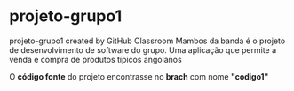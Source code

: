 # projeto-grupo1
projeto-grupo1 created by GitHub Classroom
Mambos da banda é o projeto de desenvolvimento de software do grupo. Uma aplicação que permite a venda e compra de produtos típicos angolanos

O **código fonte** do projeto encontrasse no **brach** com nome **"codigo1"**
